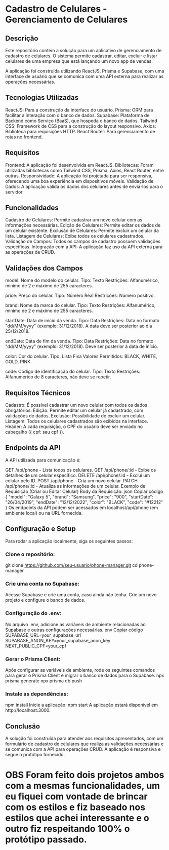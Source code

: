 # Cadastro de Celulares - Gerenciamento de Celulares
## Descrição
Este repositório contém a solução para um aplicativo de gerenciamento de cadastro de celulares. O sistema permite cadastrar, editar, excluir e listar celulares de uma empresa que está lançando um novo app de vendas.

A aplicação foi construída utilizando ReactJS, Prisma e Supabase, com uma interface de usuário que se comunica com uma API externa para realizar as operações necessárias.

## Tecnologias Utilizadas
ReactJS: Para a construção da interface do usuário.
Prisma: ORM para facilitar a interação com o banco de dados.
Supabase: Plataforma de Backend como Serviço (BaaS), que hospeda o banco de dados.
Tailwind CSS: Framework de CSS para a construção do layout responsivo.
Axios: Biblioteca para requisições HTTP.
React Router: Para gerenciamento de rotas no frontend.
## Requisitos
Frontend: A aplicação foi desenvolvida em ReactJS.
Bibliotecas: Foram utilizadas bibliotecas como Tailwind CSS, Prisma, Axios, React Router, entre outras.
Responsividade: A aplicação foi projetada para ser responsiva, oferecendo uma boa experiência em dispositivos móveis.
Validação de Dados: A aplicação valida os dados dos celulares antes de enviá-los para o servidor.
## Funcionalidades
Cadastro de Celulares: Permite cadastrar um novo celular com as informações necessárias.
Edição de Celulares: Permite editar os dados de um celular existente.
Exclusão de Celulares: Permite excluir um celular da lista.
Listagem de Celulares: Exibe todos os celulares cadastrados.
Validação de Campos: Todos os campos de cadastro possuem validações específicas.
Integração com a API: A aplicação faz uso da API externa para as operações de CRUD.
## Validações dos Campos
model: Nome do modelo do celular.
Tipo: Texto
Restrições: Alfanumérico, mínimo de 2 e máximo de 255 caracteres.

price: Preço do celular.
Tipo: Número Real
Restrições: Número positivo.

brand: Nome da marca do celular.
Tipo: Texto
Restrições: Alfanumérico, mínimo de 2 e máximo de 255 caracteres.

startDate: Data de início da venda.
Tipo: Data
Restrições: Data no formato "dd/MM/yyyy" (exemplo: 31/12/2018). A data deve ser posterior ao dia 25/12/2018.

endDate: Data de fim da venda.
Tipo: Data
Restrições: Data no formato "dd/MM/yyyy" (exemplo: 31/12/2018). Deve ser posterior à data de início.

color: Cor do celular.
Tipo: Lista Fixa
Valores Permitidos: BLACK, WHITE, GOLD, PINK.

code: Código de identificação do celular.
Tipo: Texto
Restrições: Alfanumérico de 8 caracteres, não deve se repetir.

## Requisitos Técnicos
Cadastro: É possível cadastrar um novo celular com todos os dados obrigatórios.
Edição: Permite editar um celular já cadastrado, com validações de dados.
Exclusão: Possibilidade de excluir um celular.
Listagem: Todos os celulares cadastrados são exibidos na interface.
Header: A cada requisição, o CPF do usuário deve ser enviado no cabeçalho ({ cpf: seu cpf }).

## Endpoints da API
A API utilizada para comunicação é:

GET /api/phone - Lista todos os celulares.
GET /api/phone/:id - Exibe os detalhes de um celular específico.
DELETE /api/phone/:id - Exclui um celular pelo ID.
POST /api/phone - Cria um novo celular.
PATCH /api/phone/:id - Atualiza as informações de um celular.
Exemplo de Requisição (Criar ou Editar Celular)
Body da Requisição:
json
Copiar código
{
  "model": "Galaxy 5",
  "brand": "Samsung",
  "price": "900",
  "startDate": "26/04/2019",
  "endDate": "12/12/2022",
  "color": "BLACK",
  "code": "#12212"
}
Os endpoints da API podem ser acessados em localhost/api/phone (em ambiente local) ou na URL fornecida.

## Configuração e Setup
Para rodar a aplicação localmente, siga os seguintes passos:

### Clone o repositório:
git clone https://github.com/seu-usuario/phone-manager.git
cd phone-manager

### Crie uma conta no Supabase:
Acesse Supabase e crie uma conta, caso ainda não tenha.
Crie um novo projeto e configure o banco de dados.

### Configuração do .env:
No arquivo .env, adicione as variáveis de ambiente relacionadas ao Supabase e outras configurações necessárias.
env
Copiar código
SUPABASE_URL=your_supabase_url
SUPABASE_ANON_KEY=your_supabase_anon_key
NEXT_PUBLIC_CPF=your_cpf

### Gerar o Prisma Client:
Após configurar as variáveis de ambiente, rode os seguintes comandos para gerar o Prisma Client e migrar o banco de dados para o Supabase.
npx prisma generate
npx prisma db push
### Instale as dependências:
npm install
Inicie a aplicação:
npm start
A aplicação estará disponível em http://localhost:3000.

## Conclusão
A solução foi construída para atender aos requisitos apresentados, com um formulário de cadastro de celulares que realiza as validações necessárias e se comunica com a API para operações CRUD. A aplicação é responsiva e segue o protótipo fornecido.

# OBS Foram feito dois projetos ambos com a mesmas funcionalidades, um eu fiquei com vontade de brincar com os estilos e fiz baseado nos estilos que achei interessante e o outro fiz respeitando 100% o protótipo passado.
